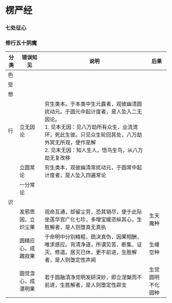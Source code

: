 # 楞严经

### 七处征心

### 修行五十阴魔

| 分类  | 错误知见      | 说明                                                                                                                             | 后果       |
| --- | --------- | ------------------------------------------------------------------------------------------------------------------------------ | -------- |
| 色   |           |                                                                                                                                |          |
| 受   |           |                                                                                                                                |          |
| 想   |           |                                                                                                                                |          |
| 行   | 立无因论      | 穷生类本。于本类中生元露者，观彼幽清圆扰动元。于圆元中起计度者，是人坠入二无因论。<br/>1. 见本无因：见八万劫所有众生，业流湾环，死此生彼。只见众生轮回其处，八万劫外冥无所观，便作是解<br/>2. 见末无因：知人生人，悟鸟生鸟，从八万劫无复改移 |          |
|     | 立圆常论      | 穷生类本，观彼幽清常扰动元，于圆常中起计度者，是人坠入四遍常论                                                                                                |          |
|     | 一分常论      |                                                                                                                                |          |
| 识   |           |                                                                                                                                |          |
|     | 发邪思因，立炽尘果 | 观命互通，却留尘劳，恐其销尽，便于此际坐莲华宫广化七珍，多增宝媛恣纵其心，生胜解者，是人则堕真无真执                                                                             | 生天魔种     |
|     | 圆精应心，成趣寂果 | 于命明中分别精粗，疏决真伪，因果相酬，唯求感应。背清净道，所谓见苦、断集、证灭、修道。居灭已休，更不前进，生胜解者，是人则堕定性声闻                                                             | 生缠空种     |
|     | 圆觉㳷心，成湛明果 | 若于圆融清净觉明发研深妙，即立涅槃而不前进，生胜解者，是人则堕定性辟支                                                                                            | 生觉圆明不化圆种 |
